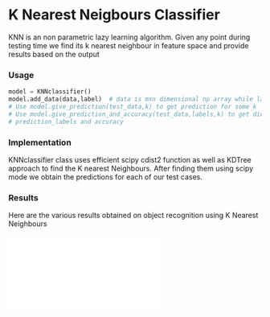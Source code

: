 # K Nearest Neigbours Classifier
KNN is an non parametric lazy learning algorithm. Given any point during testing time we find its k nearest neighbour in feature space and provide results based on the output

### Usage

```python
model = KNNclassifier()
model.add_data(data,label)  # data is mxn dimensional np array while label is mx1 dimensional np array
# Use model.give_prediction(test_data,k) to get prediction for some k
# Use model.give_prediction_and_accuracy(test_data,labels,k) to get dictionary containing both
# prediction_labels and accuracy 
```


### Implementation
KNNclassifier class uses efficient scipy cdist2 function as well as KDTree approach to find the K nearest Neighbours. After finding them using scipy mode we obtain the predictions for each of our test cases. 


### Results
Here are the various results obtained on object recognition using K Nearest Neighbours

![alt text](results.txt)